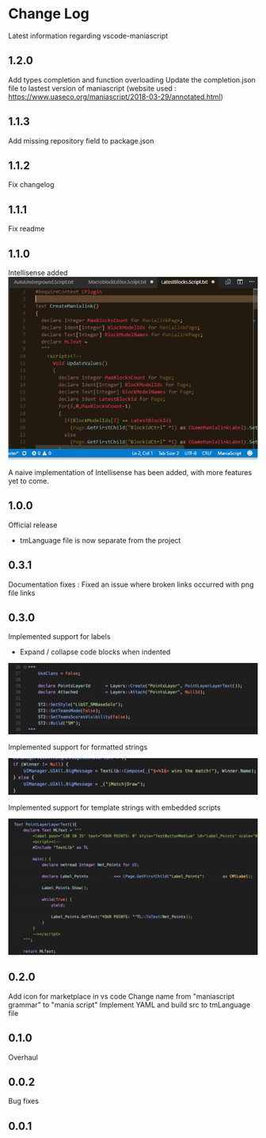 # Change Log
Latest information regarding vscode-maniascript

## 1.2.0
Add types completion and function overloading
Update the completion.json file to lastest version of maniascript (website used : https://www.uaseco.org/maniascript/2018-03-29/annotated.html)

## 1.1.3
Add missing repository field to package.json

## 1.1.2

Fix changelog

## 1.1.1

Fix readme

## 1.1.0

Intellisense added
![Demo](https://github.com/MattMcFarland/vscode-maniascript/raw/master/images/intellisense.gif)

A naive implementation of Intellisense has been added, with more features yet to come.

## 1.0.0

Official release
  - tmLanguage file is now separate from the project

## 0.3.1

Documentation fixes : Fixed an issue where broken links occurred with png file links

## 0.3.0
Implemented support for labels
  - Expand / collapse code blocks when indented

<img src="https://github.com/MattMcFarland/vscode-maniascript/raw/master/images/labels.png"/>

Implemented support for formatted strings

<img src="https://github.com/MattMcFarland/vscode-maniascript/raw/master/images/formatted-string.png"/>

Implemented support for template strings with embedded scripts

<img src="https://github.com/MattMcFarland/vscode-maniascript/raw/master/images/template-string.png"/>

## 0.2.0
Add icon for marketplace in vs code
Change name from "maniascript grammar" to "mania script"
Implement YAML and build src to tmLanguage file

## 0.1.0

Overhaul

## 0.0.2

Bug fixes

## 0.0.1
